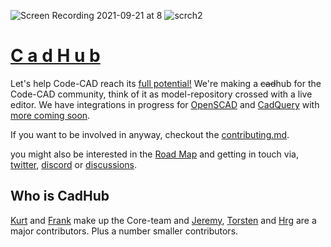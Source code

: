 ![Screen Recording 2021-09-21 at 8](https://user-images.githubusercontent.com/29681384/134154332-65491787-7b36-4ad9-ba7a-bac0f2874051.gif)
![scrch2](https://user-images.githubusercontent.com/29681384/134156021-6b55c301-a77a-4851-b67b-b656875123e5.jpg)


# [C a d H u b](https://cadhub.xyz)

<!-- [![Netlify Status](https://api.netlify.com/api/v1/badges/77f37543-e54a-4723-8136-157c0221ec27/deploy-status)](https://app.netlify.com/sites/cadhubxyz/deploys) -->

Let's help Code-CAD reach its [full potential!](https://cadhub.xyz) We're making a ~~cad~~hub for the Code-CAD community, think of it as model-repository crossed with a live editor. We have integrations in progress for [OpenSCAD](https://cadhub.xyz/dev-ide/openscad) and [CadQuery](https://cadhub.xyz/dev-ide/cadquery) with [more coming soon](https://github.com/Irev-Dev/curated-code-cad).

If you want to be involved in anyway, checkout the [contributing.md](https://github.com/Irev-Dev/cadhub/blob/main/CONTRIBUTING.md).

you might also be interested in the [Road Map](https://github.com/Irev-Dev/cadhub/discussions/212) and getting in touch via, [twitter](https://twitter.com/IrevDev), [discord](https://discord.gg/SD7zFRNjGH) or [discussions](https://github.com/Irev-Dev/cadhub/discussions).

## Who is CadHub

[Kurt](https://github.com/Irev-Dev) and [Frank](https://github.com/franknoirot) make up the Core-team and [Jeremy](https://github.com/jmwright), [Torsten](https://github.com/t-paul) and [Hrg](https://github.com/hrgdavor) are a major contributors. Plus a number smaller contributors.
